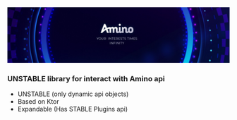 <img src="../images/amino_banner.jpeg" alt="Amino banner">

### UNSTABLE library for interact with Amino api
- UNSTABLE (only dynamic api objects)
- Based on Ktor
- Expandable (Has STABLE Plugins api)
